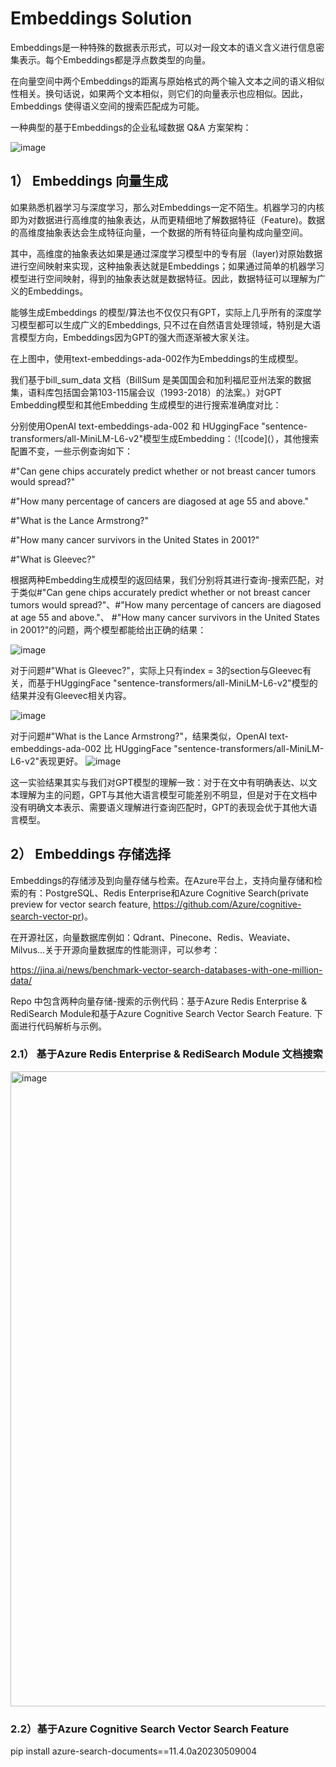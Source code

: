 # Embeddings Solution

Embeddings是一种特殊的数据表示形式，可以对一段文本的语义含义进行信息密集表示。每个Embeddings都是浮点数类型的向量。

在向量空间中两个Embeddings的距离与原始格式的两个输入文本之间的语义相似性相关。换句话说，如果两个文本相似，则它们的向量表示也应相似。因此，Embeddings 使得语义空间的搜索匹配成为可能。

一种典型的基于Embeddings的企业私域数据 Q&A 方案架构： 

![image](https://github.com/ZEGUK/pdf-form-table-demo-test-script/assets/32155786/a606bd28-3e29-4943-aace-12811e5290e3)

## 1） Embeddings 向量生成

如果熟悉机器学习与深度学习，那么对Embeddings一定不陌生。机器学习的内核即为对数据进行高维度的抽象表达，从而更精细地了解数据特征（Feature)。数据的高维度抽象表达会生成特征向量，一个数据的所有特征向量构成向量空间。

其中，高维度的抽象表达如果是通过深度学习模型中的专有层（layer)对原始数据进行空间映射来实现，这种抽象表达就是Embeddings；如果通过简单的机器学习模型进行空间映射，得到的抽象表达就是数据特征。因此，数据特征可以理解为广义的Embeddings。

能够生成Embeddings 的模型/算法也不仅仅只有GPT，实际上几乎所有的深度学习模型都可以生成广义的Embeddings, 只不过在自然语言处理领域，特别是大语言模型方向，Embeddings因为GPT的强大而逐渐被大家关注。

在上图中，使用text-embeddings-ada-002作为Embeddings的生成模型。

我们基于bill_sum_data 文档（BillSum 是美国国会和加利福尼亚州法案的数据集，语料库包括国会第103-115届会议（1993-2018）的法案。）对GPT Embedding模型和其他Embedding 生成模型的进行搜索准确度对比：

分别使用OpenAI text-embeddings-ada-002 和 HUggingFace "sentence-transformers/all-MiniLM-L6-v2"模型生成Embedding：（![code](），其他搜索配置不变，一些示例查询如下：

#"Can gene chips accurately predict whether or not breast cancer tumors would spread?"

#"How many percentage of cancers are diagosed at age 55 and above."

#"What is the Lance Armstrong?"

#"How many cancer survivors in the United States in 2001?"

#"What is Gleevec?"

根据两种Embedding生成模型的返回结果，我们分别将其进行查询-搜索匹配，对于类似#"Can gene chips accurately predict whether or not breast cancer tumors would spread?"、#"How many percentage of cancers are diagosed at age 55 and above."、 #"How many cancer survivors in the United States in 2001?"的问题，两个模型都能给出正确的结果：

![image](https://github.com/huqianghui/pdf-form-table-demo-test-script/assets/32155786/c028e6f0-ae21-4a90-b373-988e458afa42)


对于问题#"What is Gleevec?"，实际上只有index = 3的section与Gleevec有关，而基于HUggingFace "sentence-transformers/all-MiniLM-L6-v2"模型的结果并没有Gleevec相关内容。

![image](https://github.com/huqianghui/pdf-form-table-demo-test-script/assets/32155786/cf4c75a7-df2e-4a77-9cf0-562b100813ce)

对于问题#"What is the Lance Armstrong?"，结果类似，OpenAI text-embeddings-ada-002 比 HUggingFace "sentence-transformers/all-MiniLM-L6-v2"表现更好。
![image](https://github.com/huqianghui/pdf-form-table-demo-test-script/assets/32155786/008e9e98-c673-4c24-8eb4-8dadc0a9033a)

这一实验结果其实与我们对GPT模型的理解一致：对于在文中有明确表达、以文本理解为主的问题，GPT与其他大语言模型可能差别不明显，但是对于在文档中没有明确文本表示、需要语义理解进行查询匹配时，GPT的表现会优于其他大语言模型。


## 2） Embeddings 存储选择

Embeddings的存储涉及到向量存储与检索。在Azure平台上，支持向量存储和检索的有：PostgreSQL、Redis Enterprise和Azure Cognitive Search(private preview for vector search feature, https://github.com/Azure/cognitive-search-vector-pr)。

在开源社区，向量数据库例如：Qdrant、Pinecone、Redis、Weaviate、Milvus...关于开源向量数据库的性能测评，可以参考：

https://jina.ai/news/benchmark-vector-search-databases-with-one-million-data/

Repo 中包含两种向量存储-搜索的示例代码：基于Azure Redis Enterprise & RediSearch Module和基于Azure Cognitive Search Vector Search Feature. 下面进行代码解析与示例。

### 2.1） 基于Azure Redis Enterprise & RediSearch Module 文档搜索

<img width="1016" alt="image" src="https://github.com/ZEGUK/EmbeddingSolution/assets/32155786/7386236b-d3a8-416e-8a4e-138ed400bccf">



### 2.2）基于Azure Cognitive Search Vector Search Feature
pip install azure-search-documents==11.4.0a20230509004

